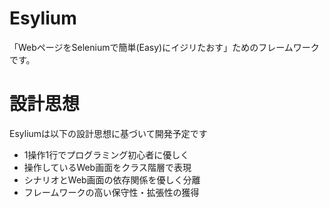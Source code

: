 # Esylium
「WebページをSeleniumで簡単(Easy)にイジリたおす」ためのフレームワークです。

# 設計思想
Esyliumは以下の設計思想に基づいて開発予定です

* 1操作1行でプログラミング初心者に優しく
* 操作しているWeb画面をクラス階層で表現
* シナリオとWeb画面の依存関係を優しく分離
* フレームワークの高い保守性・拡張性の獲得
